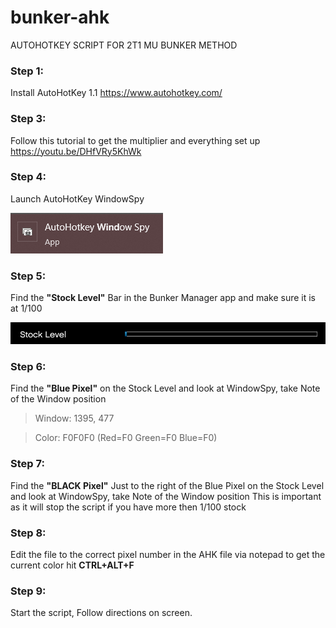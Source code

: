 # bunker-ahk
AUTOHOTKEY SCRIPT FOR 2T1 MU BUNKER METHOD

### Step 1: 
Install AutoHotKey 1.1
https://www.autohotkey.com/

### Step 3: 
Follow this tutorial to get the multiplier and everything set up 
https://youtu.be/DHfVRy5KhWk

### Step 4: 
Launch AutoHotKey WindowSpy

![windowspy icon](./images/windowspy.png)

### Step 5: 
Find the <b>"Stock Level"</b> Bar in the Bunker Manager app and make sure it is at 1/100

![stock level example](./images/stocklevel.png)

### Step 6: 
Find the <b>"Blue Pixel"</b> on the Stock Level and look at WindowSpy, take Note of the Window position 

> Window: 1395, 477

> Color:    F0F0F0 (Red=F0 Green=F0 Blue=F0)

### Step 7: 
Find the <b>"BLACK Pixel"</b> Just to the right of the Blue Pixel on the Stock Level and look at WindowSpy, take Note of the Window position 
This is important as it will stop the script if you have more then 1/100 stock

### Step 8: 
Edit the file to the correct pixel number in the AHK file via notepad
to get the current color hit <b>CTRL+ALT+F</b>

### Step 9: 
Start the script, Follow directions on screen.
